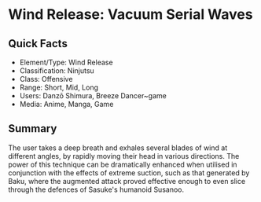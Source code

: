 # Wind Release: Vacuum Serial Waves

## Quick Facts
- Element/Type: Wind Release
- Classification: Ninjutsu
- Class: Offensive
- Range: Short, Mid, Long
- Users: Danzō Shimura, Breeze Dancer~game
- Media: Anime, Manga, Game

## Summary
The user takes a deep breath and exhales several blades of wind at different angles, by rapidly moving their head in various directions. The power of this technique can be dramatically enhanced when utilised in conjunction with the effects of extreme suction, such as that generated by Baku, where the augmented attack proved effective enough to even slice through the defences of Sasuke's humanoid Susanoo.
